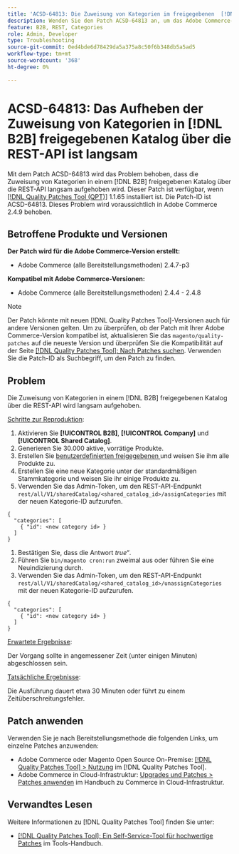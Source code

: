 ```yaml
---
title: 'ACSD-64813: Die Zuweisung von Kategorien im freigegebenen  [!DNL B2B]  über die REST-API ist langsam'
description: Wenden Sie den Patch ACSD-64813 an, um das Adobe Commerce-Problem zu beheben, bei dem das Aufheben der Zuweisung  [!DNL B2B]  Kategorien in einem freigegebenen Katalog über die REST-API langsam ist.
feature: B2B, REST, Categories
role: Admin, Developer
type: Troubleshooting
source-git-commit: 0ed4bde6d78429da5a375a8c50f6b348db5a5ad5
workflow-type: tm+mt
source-wordcount: '368'
ht-degree: 0%

---
```



# ACSD-64813: Das Aufheben der Zuweisung von Kategorien in [!DNL B2B] freigegebenen Katalog über die REST-API ist langsam

Mit dem Patch ACSD-64813 wird das Problem behoben, dass die Zuweisung von Kategorien in einem [!DNL B2B] freigegebenen Katalog über die REST-API langsam aufgehoben wird. Dieser Patch ist verfügbar, wenn [[!DNL Quality Patches Tool (QPT)]](/help/tools/quality-patches-tool/quality-patches-tool-to-self-serve-quality-patches.md) 1.1.65 installiert ist. Die Patch-ID ist ACSD-64813. Dieses Problem wird voraussichtlich in Adobe Commerce 2.4.9 behoben.

## Betroffene Produkte und Versionen

**Der Patch wird für die Adobe Commerce-Version erstellt:**

* Adobe Commerce (alle Bereitstellungsmethoden) 2.4.7-p3

**Kompatibel mit Adobe Commerce-Versionen:**

* Adobe Commerce (alle Bereitstellungsmethoden) 2.4.4 - 2.4.8

>[!NOTE]
>
>Der Patch könnte mit neuen [!DNL Quality Patches Tool]-Versionen auch für andere Versionen gelten. Um zu überprüfen, ob der Patch mit Ihrer Adobe Commerce-Version kompatibel ist, aktualisieren Sie das `magento/quality-patches` auf die neueste Version und überprüfen Sie die Kompatibilität auf der Seite [[!DNL Quality Patches Tool]: Nach Patches suchen](https://experienceleague.adobe.com/tools/commerce-quality-patches/index.html). Verwenden Sie die Patch-ID als Suchbegriff, um den Patch zu finden.

## Problem

Die Zuweisung von Kategorien in einem [!DNL B2B] freigegebenen Katalog über die REST-API wird langsam aufgehoben.

<u>Schritte zur Reproduktion</u>:

1. Aktivieren Sie **[!UICONTROL B2B]**, **[!UICONTROL Company]** und **[!UICONTROL Shared Catalog]**.
1. Generieren Sie 30.000 aktive, vorrätige Produkte.
1. Erstellen Sie [ benutzerdefinierten freigegebenen ](https://experienceleague.adobe.com/en/docs/commerce-admin/b2b/shared-catalogs/catalog-shared#actions-controls) und weisen Sie ihm alle Produkte zu.
1. Erstellen Sie eine neue Kategorie unter der standardmäßigen Stammkategorie und weisen Sie ihr einige Produkte zu.
1. Verwenden Sie das Admin-Token, um den REST-API-Endpunkt `rest/all/V1/sharedCatalog/<shared_catalog_id>/assignCategories` mit der neuen Kategorie-ID aufzurufen.

```
{
  "categories": [
    { "id": <new category id> }
  ]
}
```

1. Bestätigen Sie, dass die Antwort *true“*.
1. Führen Sie `bin/magento cron:run` zweimal aus oder führen Sie eine Neuindizierung durch.
1. Verwenden Sie das Admin-Token, um den REST-API-Endpunkt `rest/all/V1/sharedCatalog/<shared_catalog_id>/unassignCategories` mit der neuen Kategorie-ID aufzurufen.

```
{
  "categories": [
    { "id": <new category id> }
  ]
}
```

<u>Erwartete Ergebnisse</u>:

Der Vorgang sollte in angemessener Zeit (unter einigen Minuten) abgeschlossen sein.

<u>Tatsächliche Ergebnisse</u>:

Die Ausführung dauert etwa 30 Minuten oder führt zu einem Zeitüberschreitungsfehler.

## Patch anwenden

Verwenden Sie je nach Bereitstellungsmethode die folgenden Links, um einzelne Patches anzuwenden:

* Adobe Commerce oder Magento Open Source On-Premise: [[!DNL Quality Patches Tool] > Nutzung](/help/tools/quality-patches-tool/usage.md) im [!DNL Quality Patches Tool].
* Adobe Commerce in Cloud-Infrastruktur: [Upgrades und Patches > Patches anwenden](https://experienceleague.adobe.com/docs/commerce-cloud-service/user-guide/develop/upgrade/apply-patches.html) im Handbuch zu Commerce in Cloud-Infrastruktur.

## Verwandtes Lesen

Weitere Informationen zu [!DNL Quality Patches Tool] finden Sie unter:

* [[!DNL Quality Patches Tool]: Ein Self-Service-Tool für hochwertige Patches](/help/tools/quality-patches-tool/quality-patches-tool-to-self-serve-quality-patches.md) im Tools-Handbuch.
